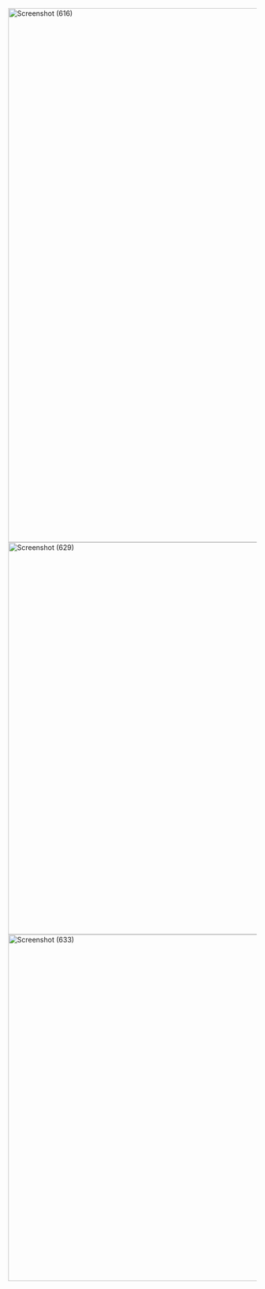 <img width="1920" height="1080" alt="Screenshot (616)" src="https://github.com/user-attachments/assets/26943dd3-fdea-4327-bb1b-2eebb6fe3ede" />

<img width="983" height="793" alt="Screenshot (629)" src="https://github.com/user-attachments/assets/8f782ef5-7790-40ae-8d5a-5540de92c05f" />

<img width="994" height="701" alt="Screenshot (633)" src="https://github.com/user-attachments/assets/ff895a7b-1929-41af-a017-d89c605e85f3" />

